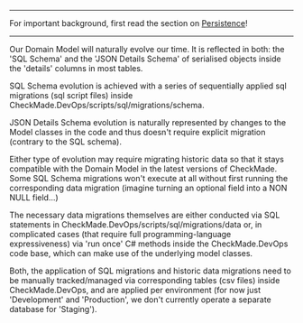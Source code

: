 
- - - - - - - - - - - - - - - - - -  
For important background, first read the section on [Persistence](../architecture/Architecture-Tech-Design-Choices.md#iii-persistence)!
- - - - - - - - - - - - - - - - - -  

Our Domain Model will naturally evolve our time. It is reflected in both: the 'SQL Schema' and the 'JSON Details Schema' of serialised objects inside the 'details' columns in most tables.

SQL Schema evolution is achieved with a series of sequentially applied sql migrations (sql script files) inside CheckMade.DevOps/scripts/sql/migrations/schema.

JSON Details Schema evolution is naturally represented by changes to the Model classes in the code and thus doesn't require explicit  migration (contrary to the SQL schema).

Either type of evolution may require migrating historic data so that it stays compatible with the Domain Model in the latest versions of CheckMade. Some SQL Schema migrations won't execute at all without first running the corresponding data migration (imagine turning an optional field into a NON NULL field...)

The necessary data migrations themselves are either conducted via SQL statements in CheckMade.DevOps/scripts/sql/migrations/data or, in complicated cases (that require full programming-language expressiveness) via 'run once' C# methods inside the CheckMade.DevOps code base, which can make use of the underlying model classes.

Both, the application of SQL migrations and historic data migrations need to be manually tracked/managed via corresponding tables (csv files) inside CheckMade.DevOps, and are applied per environment (for now just 'Development' and 'Production', we don't currently operate a separate database for 'Staging').

